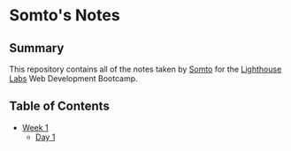 # Somto's Notes

## Summary

This repository contains all of the notes taken by [Somto](https://github.com/Somtico) for the [Lighthouse Labs](https://www.lighthouselabs.ca/) Web Development Bootcamp.

## Table of Contents
- [Week 1](/Week_1)
  - [Day 1](/Week_1/Day_1)